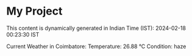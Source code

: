 # My Project

This content is dynamically generated in Indian Time (IST): 2024-02-18 00:23:30 IST


Current Weather in Coimbatore:
Temperature: 26.88 °C
Condition: haze
